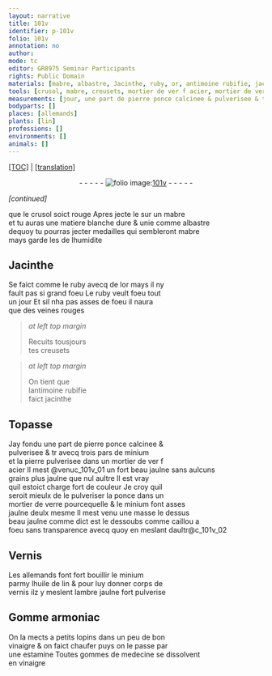 ```yaml
---
layout: narrative
title: 101v
identifier: p-101v
folio: 101v
annotation: no
author:
mode: tc
editor: GR8975 Seminar Participants
rights: Public Domain
materials: [mabre, albastre, Jacinthe, ruby, or, antimoine rubifie, jacinthe, Topasse, pierre ponce calcinee & pulverisee, minium, pierre pulverisee, acier, ponce, verre, caillou a foeu, Vernis, huile de lin, vernis, ambre jaulne fort pulverise, Gomme armoniac, vinaigre, gommes de medecine]
tools: [crusol, mabre, creusets, mortier de ver f acier, mortier de verre, estamine]
measurements: [jour, une part de pierre ponce calcinee & pulverisee & tr avecq trois pars de minium]
bodyparts: []
places: [allemands]
plants: [lin]
professions: []
environments: []
animals: []
---
```


 <p><a href="{{ site.baseurl }}/diplomatic/">[TOC]</a> | <a href="{{ site.baseurl }}/texts/p-101v_tl/" target="_blank">[translation]</a></p><div class="folio" align="center">- - - - - <a href="http://gallica.bnf.fr/ark:/12148/btv1b10500001g/f208.image" target="_blank"><img src="https://cu-mkp.github.io/2017-workshop-edition/assets/photo-icon.png" alt="folio image: " style="display:inline-block; margin-bottom:-3px;"/>101v</a> - - - - - </div>  
 
*[continued]*
  
que le <span class="tl">crusol</span> soict rouge Apres jecte le sur un <span class="tl"><span class="m">mabre</span></span><br/> et tu auras une matiere blanche dure & unie co<span class="exp">mm</span>e <span class="m">albastre</span><br/> dequoy tu pourras jecter medailles qui semblero<span class="exp">n</span>t <span class="m">mabre</span><br/> mays garde les de lhumidite
 
 
  

## <span class="m">Jacinthe</span>

 
Se faict co<span class="exp">mm</span>e le <span class="m">ruby</span> avecq de l<span class="m">or</span> mays il ny<br/> fault pas si grand foeu Le <span class="m">ruby</span> veult foeu tout<br/> un <span class="ms"><span class="tmp">jour</span></span> Et sil nha pas asses de foeu il naura<br/> que des veines rouges
 
> *at left top margin*
> 
> 
>   Recuits tousjours<br/> tes <span class="tl">creusets</span> 
 
> *at left top margin*
> 
> 
>   On tient que<br/> l<span class="m">antimoine rubifie</span><br/> faict <span class="m">jacinthe</span> 
 
 
  

## <span class="m">Topasse</span>

 
Jay fondu <span class="ms">une part de <span class="m">pierre ponce calcinee &<br/> pulverisee</span> <span class="del">& tr</span> avecq trois pars de <span class="m">minium</span></span><br/> et la <span class="m">pierre pulverisee</span> dans un <span class="tl">mortier de <span class="del">ver f</span><br/> <span class="m">acier</span></span> Il mest <span class="add">@venu</span>c_101v_01 un fort beau jaulne sans aulcuns<br/> grains plus jaulne que nul aultre Il est vray<br/> quil estoict charge fort de couleur Je croy quil<br/> seroit mieulx de <span class="del">le</span> pulveriser la <span class="m">ponce</span> dans un<br/> <span class="tl">mortier de <span class="m">verre</span></span> pourcequelle & le <span class="m">minium</span> font asses<br/> jaulne deulx mesme Il mest venu une masse le dessus<br/> beau jaulne co<span class="exp">mm</span>e dict est le dessoubs co<span class="exp">mm</span>e <span class="m">caillou a<br/> foeu</span> sans transparence avecq quoy en meslant daultr@c_101v_02
 
 
  

## <span class="m">Vernis</span>

 
Les <span class="pl">allemands</span> font fort bouillir le <span class="m">minium</span><br/> parmy l<span class="m">huile de <span class="pa">lin</span></span> & pour luy donner corps de<br/> <span class="m">vernis</span> ilz y meslent l<span class="m">ambre jaulne fort pulverise</span>
 
 
  

## <span class="m">Gomme armoniac</span>

 
On la mects a petits lopins dans un peu de bon<br/> <span class="m">vinaigre</span> & on faict chaufer puys on le passe par<br/> une <span class="tl">estamine</span> Toutes <span class="m">gommes de medecine</span> se dissolvent<br/> en <span class="m">vinaigre</span>
 
 